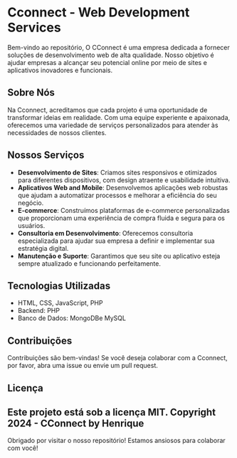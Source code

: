 # Cconnect - Web Development Services

Bem-vindo ao repositório, O CConnect é uma empresa dedicada a fornecer soluções de desenvolvimento web de alta qualidade. Nosso objetivo é ajudar empresas a alcançar seu potencial online por meio de sites e aplicativos inovadores e funcionais.

## Sobre Nós

Na Cconnect, acreditamos que cada projeto é uma oportunidade de transformar ideias em realidade. Com uma equipe experiente e apaixonada, oferecemos uma variedade de serviços personalizados para atender às necessidades de nossos clientes.

## Nossos Serviços

- **Desenvolvimento de Sites**: Criamos sites responsivos e otimizados para diferentes dispositivos, com design atraente e usabilidade intuitiva.
- **Aplicativos Web and Mobile**: Desenvolvemos aplicações web robustas que ajudam a automatizar processos e melhorar a eficiência do seu negócio.
- **E-commerce**: Construímos plataformas de e-commerce personalizadas que proporcionam uma experiência de compra fluida e segura para os usuários.
- **Consultoria em Desenvolvimento**: Oferecemos consultoria especializada para ajudar sua empresa a definir e implementar sua estratégia digital.
- **Manutenção e Suporte**: Garantimos que seu site ou aplicativo esteja sempre atualizado e funcionando perfeitamente.

## Tecnologias Utilizadas

- HTML, CSS, JavaScript, PHP
- Backend: PHP
- Banco de Dados: MongoDBe MySQL

## Contribuições

Contribuições são bem-vindas! Se você deseja colaborar com a Cconnect, por favor, abra uma issue ou envie um pull request.

## Licença

Este projeto está sob a licença MIT. Copyright 2024 - CConnect by Henrique
---

Obrigado por visitar o nosso repositório! Estamos ansiosos para colaborar com você!
